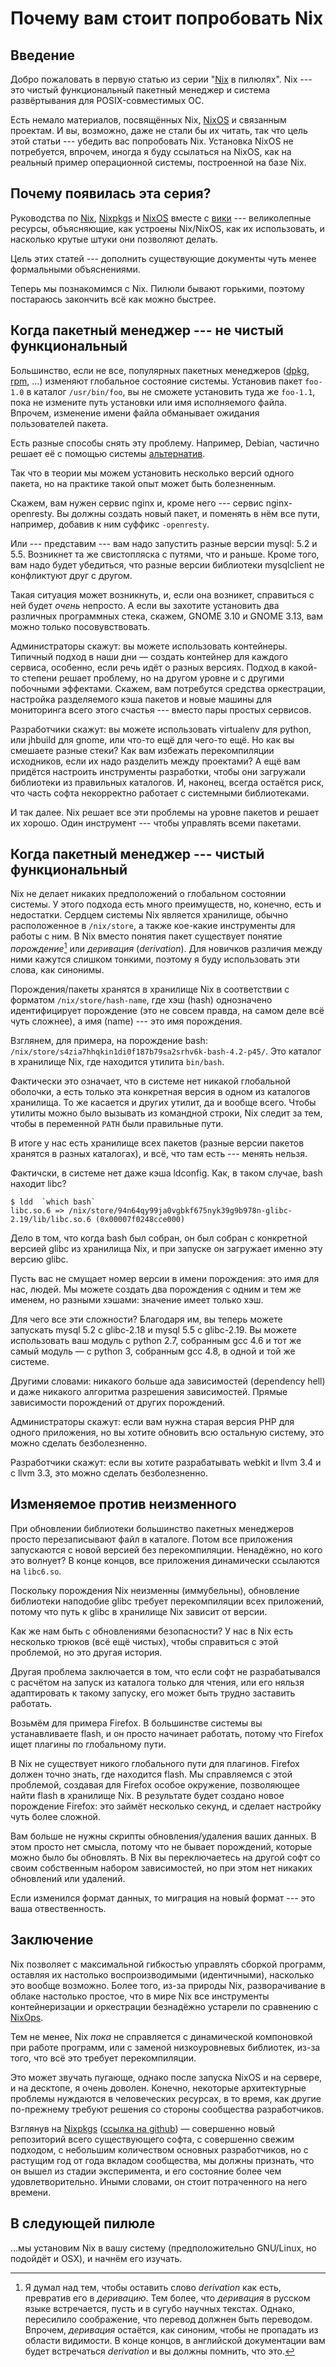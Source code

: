 # Почему вам стоит попробовать Nix

## Введение

Добро пожаловать в первую статью из серии "[Nix](https://nixos.org/nix) в пилюлях".
Nix --- это чистый функциональный пакетный менеджер и система развёртывания для POSIX-совместимых ОС.

Есть немало материалов, посвящённых Nix, [NixOS](https::/nixos.org/nixos) и связанным проектам.
И вы, возможно, даже не стали бы их читать, так что цель этой статьи --- убедить вас попробовать Nix.
Установка NixOS не потребуется, впрочем, иногда я буду ссылаться на NixOS, как на реальный пример операционной системы, построенной на базе Nix.

## Почему появилась эта серия?

Руководства по [Nix](https://nixos.org/manual/nix), [Nixpkgs](https://nixos.org/manual/nixpkgs/) и [NixOS](https://nixos.org/manual/nixos/) вместе с [вики](https://nixos.wiki/) --- великолепные ресурсы, объясняющие, как устроены Nix/NixOS, как их использовать, и насколько крутые штуки они позволяют делать.

Цель этих статей --- дополнить существующие документы чуть менее формальными объяснениями.

Теперь мы познакомимся с Nix.
Пилюли бывают горькими, поэтому постараюсь закончить всё как можно быстрее.

## Когда пакетный менеджер --- не чистый функциональный

Большинство, если не все, популярных пакетных менеджеров ([dpkg](https://wiki.debian.org/dpkg), [rpm](http://www.rpm.org/), ...) изменяют глобальное состояние системы.
Установив пакет `foo-1.0` в каталог `/usr/bin/foo`, вы не сможете установить туда же `foo-1.1`, пока не измените путь установки или имя исполняемого файла.
Впрочем, изменение имени файла обманывает ожидания пользователей пакета.

Есть разные способы снять эту проблему. Например, Debian, частично решает её с помощью системы [альтернатив](https://wiki.debian.org/DebianAlternatives).

Так что в теории мы можем установить несколько версий одного пакета, но на практике такой опыт может быть болезненным.

Скажем, вам нужен сервис nginx и, кроме него --- сервис nginx-openresty.
Вы должны создать новый пакет, и поменять в нём все пути, например, добавив к ним суффикс `-openresty`.

Или --- представим --- вам надо запустить разные версии mysql: 5.2 и 5.5.
Возникнет та же свистопляска с путями, что и раньше.
Кроме того, вам надо будет убедиться, что разные версии библиотеки mysqlclient не конфликтуют друг с другом.

Такая ситуация может возникнуть, и, если она возникет, справиться с ней будет *очень* непросто.
А если вы захотите установить два различных программных стека, скажем, GNOME 3.10 и GNOME 3.13, вам можно только посовувствовать.

Администраторы скажут: вы можете использовать контейнеры.
Типичный подход в наши дни — создать контейнер для каждого сервиса, особенно, если речь идёт о разных версиях.
Подход в какой-то степени решает проблему, но на другом уровне и с другими побочными эффектами.
Скажем, вам потребутся средства оркестрации, настройка разделяемого кэша пакетов и новые машины для мониторинга всего этого счастья --- вместо пары простых сервисов.

Разработчики скажут: вы можете использовать virtualenv для python, или jhbuild для gnome, или что-то ещё для чего-то ещё.
Но как вы смешаете разные стеки?
Как вам избежать перекомпиляции исходников, если их надо разделить между проектами?
А ещё вам придётся настроить инструменты разработки, чтобы они загружали библиотеки из правильных каталогов.
И, наконец, всегда остаётся риск, что часть софта некорректно работает с системными библиотеками.

И так далее.
Nix решает все эти проблемы на уровне пакетов и решает их хорошо.
Один инструмент --- чтобы управлять всеми пакетами.

## Когда пакетный менеджер --- чистый функциональный

Nix не делает никаких предположений о глобальном состоянии системы.
У этого подхода есть много преимуществ, но, конечно, есть и недостатки.
Сердцем системы Nix является хранилище, обычно расположенное в `/nix/store`, а также кое-какие инструменты для работы с ним.
В Nix вместо понятия пакет существует понятие *порождение*[^1] или *деривация* (*derivation*).
Для новичков различия между ними кажутся слишком тонкими, поэтому я буду использовать эти слова, как синонимы.

Порождения/пакеты хранятся в хранилище Nix в соответствии с форматом `/nix/store/hash-name`, где хэш (hash) однозначено идентифицирует порождение (это не совсем правда, на самом деле всё чуть сложнее), а имя (name) --- это имя порождения.

Взглянем, для примера, на порождение bash: `/nix/store/s4zia7hhqkin1di0f187b79sa2srhv6k-bash-4.2-p45/`.
Это каталог в хранилище Nix, где находится утилита `bin/bash`.

Фактически это означает, что в системе нет никакой глобальной оболочки, а есть только эта конкретная версия в одном из каталогов хранилища.
То же касается и других утилит, да и вообще всего.
Чтобы утилиты можно было вызывать из командной строки, Nix следит за тем, чтобы в переменной `PATH` были правильные пути.

В итоге у нас есть хранилище всех пакетов (разные версии пакетов хранятся в разных каталогах), и всё, что там есть --- менять нельзя.

Фактичски, в системе нет даже кэша ldconfig.
Как, в таком случае, bash находит libc?

```text
$ ldd  `which bash`
libc.so.6 => /nix/store/94n64qy99ja0vgbkf675nyk39g9b978n-glibc-2.19/lib/libc.so.6 (0x00007f0248cce000)
```

Дело в том, что когда bash был собран, он был собран с конкретной версией glibc из хранилища Nix, и при запуске он загружает именно эту версию glibc.

Пусть вас не смущает номер версии в имени порождения: это имя для нас, людей.
Мы можете создать два порождения с одним и тем же именем, но разными хэшами: значение имеет только хэш.

Для чего все эти сложности?
Благодаря им, вы теперь можете запускать mysql 5.2 с glibc-2.18 и mysql 5.5 с glibc-2.19.
Вы можете использовать ваш модуль c python 2.7, собранным gcc 4.6 и тот же самый модуль — с python 3, собранным gcc 4.8, в одной и той же системе.

Другими словами: никакого больше ада зависимостей (dependency hell) и даже никакого алгоритма разрешения зависимостей.
Прямые зависимости порождений от других порождений.

Администраторы скажут: если вам нужна старая версия PHP для одного приложения, но вы хотите обновить всю остальную систему, это можно сделать безболезненно.

Разработчики скажут: если вы хотите разрабатывать webkit и llvm 3.4 и с llvm 3.3, это можно сделать безболезненно.

## Изменяемое против неизменного

При обновлении библиотеки большинство пакетных менеджеров просто перезаписывают файл в каталоге.
Потом все приложения запускаются с новой версией без перекомпиляции.
Ненадёжно, но кого это волнует? В конце концов, все приложения динамически ссылаются на `libc6.so`.

Поскольку порождения Nix неизменны (иммубельны), обновление библиотеки наподобие glibc требует перекомпиляции всех приложений, потому что путь к glibc в хранилище Nix зависит от версии.

Как же нам быть с обновлениями безопасности?
У нас в Nix есть несколько трюков (всё ещё чистых), чтобы справиться с этой проблемой, но это другая история.

Другая проблема заключается в том, что если софт не разрабатывался с расчётом на запуск из каталога только для чтения, или его няльзя адаптировать к такому запуску, его может быть трудно заставить работать.

Возьмём для примера Firefox.
В большинстве системы вы устанавливаете flash, и он просто начинает работать, потому что Firefox ищет плагины по глобальному пути.

В Nix не существует никого глобального пути для плагинов.
Firefox должен точно знать, где находится flash.
Мы справляемся с этой проблемой, создавая для Firefox особое окружение, позволяющее найти flash в хранилище Nix.
В результате будет создано новое порождение Firefox: это займёт несколько секунд, и сделает настройку чуть более сложной.

Вам больше не нужны скрипты обновления/удаления ваших данных.
В этом просто нет смысла, потому что не бывает порождений, которые можно было бы обновлять.
В Nix вы переключаетесь на другой софт со своим собственным набором зависимостей, но при этом нет никаких обновлений или удалений.

Если изменился формат данных, то миграция на новый формат --- это ваша отвественность.

## Заключение

Nix позволяет с максимальной гибкостью управлять сборкой программ, оставляя их настолько воспроизводимыми (идентичными), насколько это вообще возможно.
Более того, из-за природы Nix, разворачивание в облаке настолько простое, что в мире Nix все инструменты контейнеризации и оркестрации безнадёжно устарели по сравнению с [NixOps](http://nixos.org/nixops/).

Тем не менее, Nix *пока* не справляется с динамической компоновкой при работе программ, или с заменой низкоуровневых библиотек, из-за того, что всё это требует перекомпиляции.

Это может звучать пугающе, однако после запуска NixOS и на сервере, и на десктопе, я очень доволен.
Конечно, некоторые архитектурные проблемы нуждаются в человеческих ресурсах, в то время, как другие по-прежнему требуют решения со стороны сообщества разработчиков.

Взглянув на [Nixpkgs](https://nixos.org/nixpkgs) ([ссылка на github](https://github.com/NixOS/nixpkgs)) — совершенно новый репозиторий всего существующего софта, с совершенно свежим подходом, с небольшим количеством основных разработчиков, но с растущим год от года вкладом сообщества, мы должны признать, что он вышел из стадии эксперимента, и его состояние более чем удовлетворительно.
Иными словами, он стоит потраченного на него времени.

## В следующей пилюле

...мы установим Nix в вашу систему (предположительно GNU/Linux, но подойдёт и OSX), и начнём его изучать.

[^1]: Я думал над тем, чтобы оставить слово *derivation* как есть, превратив его в *деривацию*.
      Тем более, что *деривация* в русском языке встречается, пусть и в сугубо научных текстах.
      Однако, пересилило соображение, что перевод должнен быть переводом.
      Впрочем, *деривация* остаётся, как синоним, чтобы не пропадать из области видимости.
      В конце концов, в английской документации вам будет встречаться *derivation* и вы должны помнить, что это.